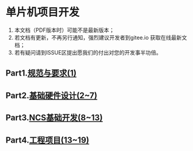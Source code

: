 # 单片机项目开发

1. 本文档（PDF版本时）可能不是最新版本；
4. 若文档有更新，不再另行通知，强烈建议开发者到gitee.io 获取在线最新文档；
5. 若有疑问请到ISSUE区提出愿我们的付出对您的开发事半功倍。

## Part1.[规范与要求(1)](./规范与要求.md)
## Part2.[基础硬件设计(2~7)](./硬件平台设计.md)
## Part3.[NCS基础开发(8~13)](./NCS基础开发.md)
## Part4.[工程项目(13~19)](./工程项目.md)